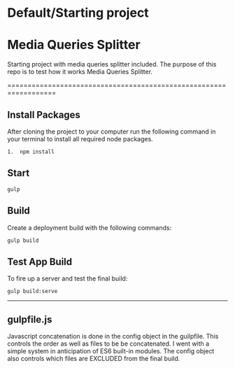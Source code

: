 # Default/Starting project

# Media Queries Splitter

Starting project with media queries splitter included. The purpose of this repo is to test how it works Media Queries Splitter.

==================================================================

## Install Packages

After cloning the project to your computer run the following command in your terminal to install all required node packages.

	1.  npm install
		

## Start

	gulp

## Build

Create a deployment build with the following commands:

	gulp build

## Test App Build

To fire up a server and test the final build:

	gulp build:serve

---------------------------------------

## gulpfile.js
Javascript concatenation is done in the config object in the guilpfile.  This controls the order as well as files to be be concatenated.  I went with a simple system in anticipation of ES6 built-in modules.  The config object also controls which files are EXCLUDED from the final build.